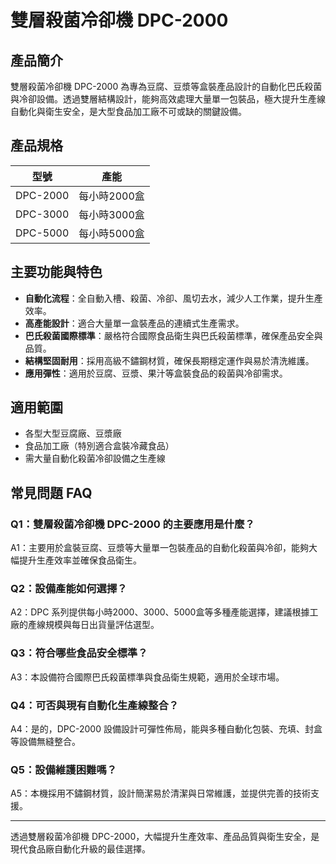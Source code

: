 # 雙層殺菌冷卻機 DPC-2000

## 產品簡介
雙層殺菌冷卻機 DPC-2000 為專為豆腐、豆漿等盒裝產品設計的自動化巴氏殺菌與冷卻設備。透過雙層結構設計，能夠高效處理大量單一包裝品，極大提升生產線自動化與衛生安全，是大型食品加工廠不可或缺的關鍵設備。

## 產品規格

| 型號        | 產能                |
|-------------|---------------------|
| DPC-2000    | 每小時2000盒        |
| DPC-3000    | 每小時3000盒        |
| DPC-5000    | 每小時5000盒        |

## 主要功能與特色

- **自動化流程**：全自動入槽、殺菌、冷卻、風切去水，減少人工作業，提升生產效率。
- **高產能設計**：適合大量單一盒裝產品的連續式生產需求。
- **巴氏殺菌國際標準**：嚴格符合國際食品衛生與巴氏殺菌標準，確保產品安全與品質。
- **結構堅固耐用**：採用高級不鏽鋼材質，確保長期穩定運作與易於清洗維護。
- **應用彈性**：適用於豆腐、豆漿、果汁等盒裝食品的殺菌與冷卻需求。

## 適用範圍

- 各型大型豆腐廠、豆漿廠
- 食品加工廠（特別適合盒裝冷藏食品）
- 需大量自動化殺菌冷卻設備之生產線

## 常見問題 FAQ

### Q1：雙層殺菌冷卻機 DPC-2000 的主要應用是什麼？
A1：主要用於盒裝豆腐、豆漿等大量單一包裝產品的自動化殺菌與冷卻，能夠大幅提升生產效率並確保食品衛生。

### Q2：設備產能如何選擇？
A2：DPC 系列提供每小時2000、3000、5000盒等多種產能選擇，建議根據工廠的產線規模與每日出貨量評估選型。

### Q3：符合哪些食品安全標準？
A3：本設備符合國際巴氏殺菌標準與食品衛生規範，適用於全球市場。

### Q4：可否與現有自動化生產線整合？
A4：是的，DPC-2000 設備設計可彈性佈局，能與多種自動化包裝、充填、封盒等設備無縫整合。

### Q5：設備維護困難嗎？
A5：本機採用不鏽鋼材質，設計簡潔易於清潔與日常維護，並提供完善的技術支援。

---

透過雙層殺菌冷卻機 DPC-2000，大幅提升生產效率、產品品質與衛生安全，是現代食品廠自動化升級的最佳選擇。